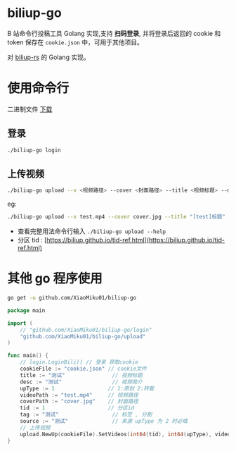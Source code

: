 # biliup-go

B 站命令行投稿工具 Golang 实现,支持 **扫码登录**, 并将登录后返回的 cookie 和 token 保存在 `cookie.json` 中，可用于其他项目。

对 [biliup-rs](https://github.com/ForgQi/biliup-rs) 的 Golang 实现。

# 使用命令行  

二进制文件 [下载](https://github.com/XiaoMiku01/biliup-go/releases)

## 登录

```bash
./biliup-go login
```

## 上传视频

```bash
./biliup-go upload --v <视频路径> --cover <封面路径> --title <视频标题> --desc <视频简介> --t <投稿类型,1:原创 2:转载> --tid <视频分区> --tags <视频标签 多个用英文逗号隔开> --source <视频来源 类型为转载时填写>
```
eg:
```bash
./biliup-go upload --v test.mp4 --cover cover.jpg --title "[test]标题" --desc "test简介" --t 2 --tid 47 --tags "动画,音乐" --source "抖音"
```

* 查看完整用法命令行输入 `./biliup-go upload --help`
* 分区 tid : [https://biliup.github.io/tid-ref.html](https://biliup.github.io/tid-ref.html)

# 其他 go 程序使用

``` bash
go get -u github.com/XiaoMiku01/biliup-go
```

``` go
package main

import (
	// "github.com/XiaoMiku01/biliup-go/login"
	"github.com/XiaoMiku01/biliup-go/upload"
)

func main() {
	// login.LoginBili() // 登录 获取cookie
	cookieFile := "cookie.json" // cookie文件
	title := "测试"               // 视频标题
	desc := "测试"                // 视频简介
	upType := 1                 // 1:原创 2:转载
	videoPath := "test.mp4"     // 视频路径
	coverPath := "cover.jpg"    // 封面路径
	tid := 1                    // 分区id
	tag := "测试"                 // 标签 , 分割
	source := "测试"              // 来源 upType 为 2 时必填
	// 上传视频
	upload.NewUp(cookieFile).SetVideos(int64(tid), int64(upType), videoPath, coverPath, title, desc, tag, source).Up()
}
```    